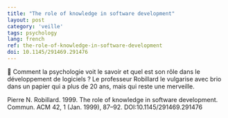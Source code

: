 ```yaml
---
title: "The role of knowledge in software development"
layout: post
category: 'veille'
tags: psychology
lang: french
ref: the-role-of-knowledge-in-software-development
doi: 10.1145/291469.291476
---
```


🧠 Comment la psychologie voit le savoir et quel est son rôle dans le développement de logiciels ? Le professeur Robillard le vulgarise avec brio dans un papier qui a plus de 20 ans, mais qui reste une merveille.  

Pierre N. Robillard. 1999. The role of knowledge in software development. Commun. ACM 42, 1 (Jan. 1999), 87–92. DOI:10.1145/291469.291476